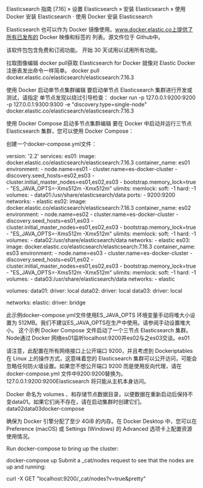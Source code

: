 Elasticsearch 指南 [7.16] » 设置 Elasticsearch » 安装 Elasticsearch » 使用 Docker 安装 Elasticsearch
·
使用 Docker 安装 Elasticsearch

Elasticsearch 也可以作为 Docker 镜像使用。www.docker.elastic.co上提供了所有已发布的 Docker 映像和标签的 列表。源文件位于 Github中。

该软件包包含免费和订阅功能。 开始 30 天试用以试用所有功能。

拉取图像编辑
docker pull获取 Elasticsearch for Docker 就像对 Elastic Docker 注册表发出命令一样简单。
docker pull docker.elastic.co/elasticsearch/elasticsearch:7.16.3

使用 Docker 启动单节点集群编辑
要启动单节点 Elasticsearch 集群进行开发或测试，请指定 单节点发现以绕过引导检查：
docker run -p 127.0.0.1:9200:9200 -p 127.0.0.1:9300:9300 -e "discovery.type=single-node" docker.elastic.co/elasticsearch/elasticsearch:7.16.3

使用 Docker Compose 启动多节点集群编辑
要在 Docker 中启动并运行三节点 Elasticsearch 集群，您可以使用 Docker Compose：

创建一个docker-compose.yml文件：

version: '2.2'
services:
  es01:
    image: docker.elastic.co/elasticsearch/elasticsearch:7.16.3
    container_name: es01
    environment:
      - node.name=es01
      - cluster.name=es-docker-cluster
      - discovery.seed_hosts=es02,es03
      - cluster.initial_master_nodes=es01,es02,es03
      - bootstrap.memory_lock=true
      - "ES_JAVA_OPTS=-Xms512m -Xmx512m"
    ulimits:
      memlock:
        soft: -1
        hard: -1
    volumes:
      - data01:/usr/share/elasticsearch/data
    ports:
      - 9200:9200
    networks:
      - elastic
  es02:
    image: docker.elastic.co/elasticsearch/elasticsearch:7.16.3
    container_name: es02
    environment:
      - node.name=es02
      - cluster.name=es-docker-cluster
      - discovery.seed_hosts=es01,es03
      - cluster.initial_master_nodes=es01,es02,es03
      - bootstrap.memory_lock=true
      - "ES_JAVA_OPTS=-Xms512m -Xmx512m"
    ulimits:
      memlock:
        soft: -1
        hard: -1
    volumes:
      - data02:/usr/share/elasticsearch/data
    networks:
      - elastic
  es03:
    image: docker.elastic.co/elasticsearch/elasticsearch:7.16.3
    container_name: es03
    environment:
      - node.name=es03
      - cluster.name=es-docker-cluster
      - discovery.seed_hosts=es01,es02
      - cluster.initial_master_nodes=es01,es02,es03
      - bootstrap.memory_lock=true
      - "ES_JAVA_OPTS=-Xms512m -Xmx512m"
    ulimits:
      memlock:
        soft: -1
        hard: -1
    volumes:
      - data03:/usr/share/elasticsearch/data
    networks:
      - elastic

volumes:
  data01:
    driver: local
  data02:
    driver: local
  data03:
    driver: local

networks:
  elastic:
    driver: bridge

此示例docker-compose.yml文件使用ES_JAVA_OPTS 环境变量手动将堆大小设置为 512MB。我们不建议ES_JAVA_OPTS在生产中使用。请参阅手动设置堆大小。
这个示例 Docker Compose 文件启动了一个三节点 Elasticsearch 集群。Node通过 Docker 网络es01监听localhost:9200并es02与之es03交谈。es01

请注意，此配置在所有网络接口上公开端口 9200，并且考虑到 Dockeriptables在 Linux 上的操作方式，这意味着您的 Elasticsearch 集群可以公开访问，可能会忽略任何防火墙设置。如果您不想公开端口 9200 而是使用反向代理，请在 docker-compose.yml 文件中9200:9200替换为。127.0.0.1:9200:9200Elasticsearch 将只能从主机本身访问。

Docker 命名为 volumes 、和存储节点数据目录，以便数据在重新启动后保持不变data01。如果它们尚不存在，请在启动集群时创建它们。data02data03docker-compose

确保为 Docker 引擎分配了至少 4GiB 的内存。在 Docker Desktop 中，您可以在 Preference (macOS) 或 Settings (Windows) 的 Advanced 选项卡上配置资源使用情况。

Run docker-compose to bring up the cluster:

docker-compose up
Submit a _cat/nodes request to see that the nodes are up and running:

curl -X GET "localhost:9200/_cat/nodes?v=true&pretty"    